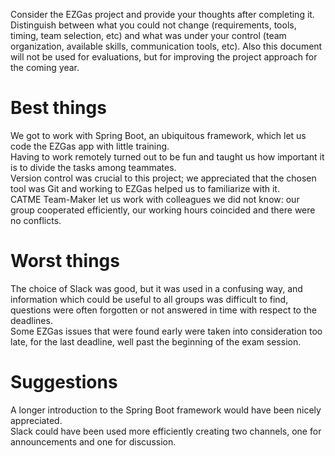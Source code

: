 Consider the EZGas project and provide your thoughts after completing it. 
Distinguish between what you could not change (requirements, tools, timing, team selection, etc) 
and what was under your control (team organization, available skills, communication tools, etc).
Also this document will not be used for evaluations, but for improving the project approach for the coming year.


# Best things
We got to work with Spring Boot, an ubiquitous framework, which let us code the EZGas app with little training.  
Having to work remotely turned out to be fun and taught us how important it is to divide the tasks among teammates.  
Version control was crucial to this project; we appreciated that the chosen tool was Git and working to EZGas helped us to familiarize with it.  
CATME Team-Maker let us work with colleagues we did not know: our group cooperated efficiently, our working hours coincided and there were no conflicts.  

# Worst things
The choice of Slack was good, but it was used in a confusing way, and information which could be useful to all groups was difficult to find, questions were often forgotten or not answered in time with respect to the deadlines.  
Some EZGas issues that were found early were taken into consideration too late, for the last deadline, well past the beginning of the exam session.  

# Suggestions 
A longer introduction to the Spring Boot framework would have been nicely appreciated.  
Slack could have been used more efficiently creating two channels, one for announcements and one for discussion.  
